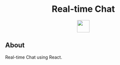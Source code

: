 <h1 align="center">Real-time Chat</h1>

<div align="center">
	<img src="https://cdn-icons-png.flaticon.com/512/61/61516.png" height="40px"/>
</div>

## About 

Real-time Chat using React. 

